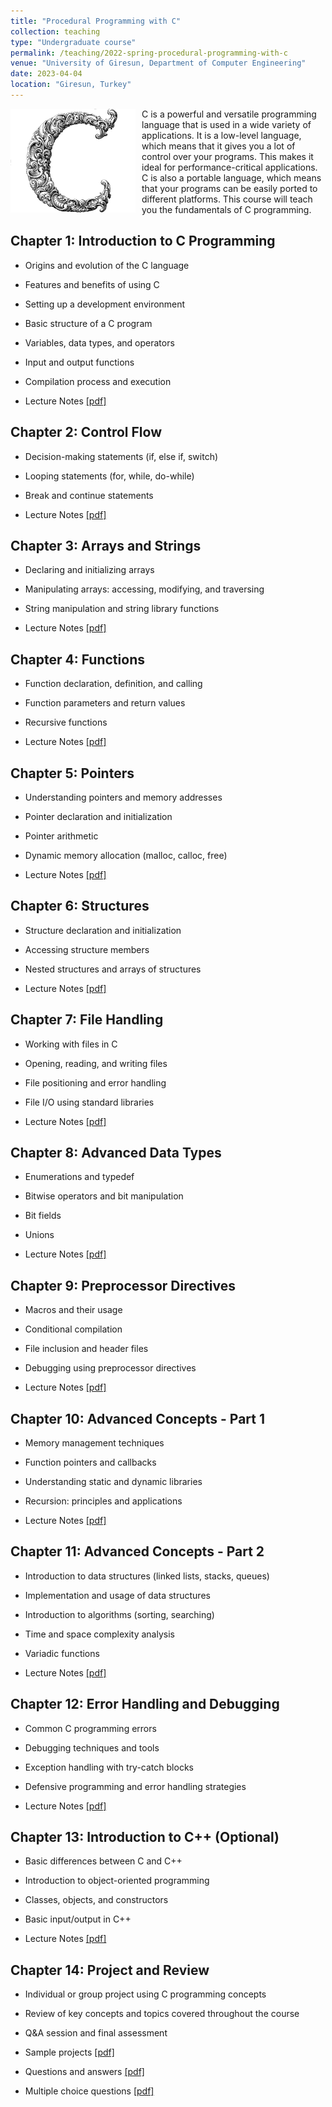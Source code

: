 ```yaml
---
title: "Procedural Programming with C"
collection: teaching
type: "Undergraduate course"
permalink: /teaching/2022-spring-procedural-programming-with-c
venue: "University of Giresun, Department of Computer Engineering"
date: 2023-04-04
location: "Giresun, Turkey"
---
```


<img align="left" width="200" alt="procedural programming with c" src="/images/teaching/procedural-programming-with-c.png" style="float: left; margin-right: 10px;"> C is a powerful and versatile programming language that is used in a wide variety of applications. It is a low-level language, which means that it gives you a lot of control over your programs. This makes it ideal for performance-critical applications. C is also a portable language, which means that your programs can be easily ported to different platforms. This course will teach you the fundamentals of C programming. 

Chapter 1: Introduction to C Programming
-----

* Origins and evolution of the C language
* Features and benefits of using C
* Setting up a development environment
* Basic structure of a C program
* Variables, data types, and operators
* Input and output functions
* Compilation process and execution

* Lecture Notes <a href="http://sercankulcu.github.io/files/c/Chapter_01_Introduction_to_C_Programming.pdf">[pdf]</a>

Chapter 2: Control Flow
-----

* Decision-making statements (if, else if, switch)
* Looping statements (for, while, do-while)
* Break and continue statements

* Lecture Notes <a href="http://sercankulcu.github.io/files/c/Chapter_02_Control_Flow.pdf">[pdf]</a>

Chapter 3: Arrays and Strings
-----

* Declaring and initializing arrays
* Manipulating arrays: accessing, modifying, and traversing
* String manipulation and string library functions

* Lecture Notes <a href="http://sercankulcu.github.io/files/c/Chapter_03_Arrays_and_Strings.pdf">[pdf]</a>

Chapter 4: Functions
-----

* Function declaration, definition, and calling
* Function parameters and return values
* Recursive functions

* Lecture Notes <a href="http://sercankulcu.github.io/files/c/Chapter_04_Functions.pdf">[pdf]</a>

Chapter 5: Pointers
-----

* Understanding pointers and memory addresses
* Pointer declaration and initialization
* Pointer arithmetic
* Dynamic memory allocation (malloc, calloc, free)

* Lecture Notes <a href="http://sercankulcu.github.io/files/c/Chapter_05_Pointers.pdf">[pdf]</a>

Chapter 6: Structures
-----

* Structure declaration and initialization
* Accessing structure members
* Nested structures and arrays of structures

* Lecture Notes <a href="http://sercankulcu.github.io/files/c/Chapter_06_Structures.pdf">[pdf]</a>

Chapter 7: File Handling
-----

* Working with files in C
* Opening, reading, and writing files
* File positioning and error handling
* File I/O using standard libraries

* Lecture Notes <a href="http://sercankulcu.github.io/files/c/Chapter_07_File_Handling.pdf">[pdf]</a>

Chapter 8: Advanced Data Types
-----

* Enumerations and typedef
* Bitwise operators and bit manipulation
* Bit fields
* Unions

* Lecture Notes <a href="http://sercankulcu.github.io/files/c/Chapter_08_Advanced_Data_Types.pdf">[pdf]</a>

Chapter 9: Preprocessor Directives
-----

* Macros and their usage
* Conditional compilation
* File inclusion and header files
* Debugging using preprocessor directives

* Lecture Notes <a href="http://sercankulcu.github.io/files/c/Chapter_09_Preprocessor_Directives.pdf">[pdf]</a>

Chapter 10: Advanced Concepts - Part 1
-----

* Memory management techniques
* Function pointers and callbacks
* Understanding static and dynamic libraries
* Recursion: principles and applications

* Lecture Notes <a href="http://sercankulcu.github.io/files/c/Chapter_10_Advanced_Concepts_1.pdf">[pdf]</a>

Chapter 11: Advanced Concepts - Part 2
-----

* Introduction to data structures (linked lists, stacks, queues)
* Implementation and usage of data structures
* Introduction to algorithms (sorting, searching)
* Time and space complexity analysis
* Variadic functions

* Lecture Notes <a href="http://sercankulcu.github.io/files/c/Chapter_11_Advanced_Concepts_2.pdf">[pdf]</a>

Chapter 12: Error Handling and Debugging
-----

* Common C programming errors
* Debugging techniques and tools
* Exception handling with try-catch blocks
* Defensive programming and error handling strategies

* Lecture Notes <a href="http://sercankulcu.github.io/files/c/Chapter_12_Error_Handling_and_Debugging.pdf">[pdf]</a>

Chapter 13: Introduction to C++ (Optional)
-----

* Basic differences between C and C++
* Introduction to object-oriented programming
* Classes, objects, and constructors
* Basic input/output in C++

* Lecture Notes <a href="http://sercankulcu.github.io/files/c/Chapter_13_Introduction_to_C++.pdf">[pdf]</a>

Chapter 14: Project and Review
-----

* Individual or group project using C programming concepts
* Review of key concepts and topics covered throughout the course
* Q&A session and final assessment

* Sample projects <a href="http://sercankulcu.github.io/files/c/Chapter_14_Sample_Projects.pdf">[pdf]</a>
* Questions and answers <a href="http://sercankulcu.github.io/files/c/Chapter_14_Questions_and_Answers.pdf">[pdf]</a>
* Multiple choice questions <a href="http://sercankulcu.github.io/files/c/Chapter_14_Multiple_Choice_Questions.pdf">[pdf]</a>